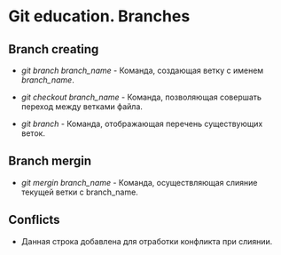 # Git education. Branches

## Branch creating

* *git branch branch_name* - Команда, создающая ветку с именем *branch_name*. 

* *git checkout branch_name* - Команда, позволяющая совершать переход между ветками файла. 

* *git branch* - Команда, отображающая перечень существующих веток. 

## Branch mergin

* *git mergin branch_name* - Команда, осуществляющая слияние текущей ветки с branch_name. 

## Conflicts

* Данная строка добавлена для отработки конфликта при слиянии.
